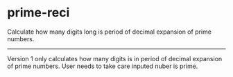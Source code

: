 # prime-reci
Calculate how many digits long is period of decimal expansion of prime numbers.
***
Version 1 only calculates how many digits is in period of decimal expansion of prime numbers. User needs to take care inputed nuber is prime.
